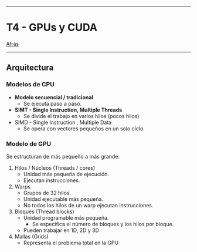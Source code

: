 
---
# T4 - GPUs y CUDA

[Atrás](../README.md)

---
## Arquitectura
### Modelos de CPU
- **Modelo secuencial / tradicional**
	- Se ejecuta paso a paso.
- **SIMT - Single Instruction, Multiple Threads**
	- Se divide el trabajo en varios hilos (pocos hilos)
- SIMD - Single Instruction , Multiple Data
	- Se opera con vectores pequeños en un solo ciclo.
### Modelo de GPU
Se estructuran de más pequeño a más grande:
1. Hilos / Núcleos (Threads / cores)
	- Unidad más pequeña de ejecución.
	- Ejecutan instrucciones.
2. Warps
	- Grupos de 32 hilos.
	- Unidad ejecutable más pequeña.
	- No todos los hilos de un warp ejecutan instrucciones.
3. Bloques (Thread blocks)
	- Unidad programable más pequeña.
		- Se especifica el número de bloques y los hilos por bloque.
	- Pueden trabajar en 1D, 2D y 3D
4. Mallas (Grids)
	- Representa el problema total en la GPU